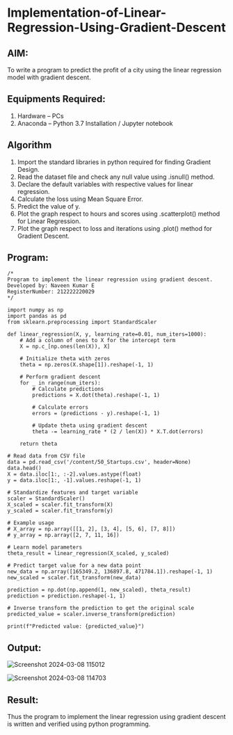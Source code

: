 # Implementation-of-Linear-Regression-Using-Gradient-Descent

## AIM:
To write a program to predict the profit of a city using the linear regression model with gradient descent.

## Equipments Required:
1. Hardware – PCs
2. Anaconda – Python 3.7 Installation / Jupyter notebook

## Algorithm
1. Import the standard libraries in python required for finding Gradient Design.
2. Read the dataset file and check any null value using .isnull() method.
3. Declare the default variables with respective values for linear regression.
4. Calculate the loss using Mean Square Error.
5. Predict the value of y.
6. Plot the graph respect to hours and scores using .scatterplot() method for Linear Regression.
7. Plot the graph respect to loss and iterations using .plot() method for Gradient Descent.

## Program:
```
/*
Program to implement the linear regression using gradient descent.
Developed by: Naveen Kumar E
RegisterNumber: 212222220029
*/
```
```
import numpy as np
import pandas as pd
from sklearn.preprocessing import StandardScaler

def linear_regression(X, y, learning_rate=0.01, num_iters=1000):
    # Add a column of ones to X for the intercept term
    X = np.c_[np.ones(len(X)), X]

    # Initialize theta with zeros
    theta = np.zeros(X.shape[1]).reshape(-1, 1)

    # Perform gradient descent
    for _ in range(num_iters):
        # Calculate predictions
        predictions = X.dot(theta).reshape(-1, 1)

        # Calculate errors
        errors = (predictions - y).reshape(-1, 1)

        # Update theta using gradient descent
        theta -= learning_rate * (2 / len(X)) * X.T.dot(errors)

    return theta

# Read data from CSV file
data = pd.read_csv('/content/50_Startups.csv', header=None)
data.head()
X = data.iloc[1:, :-2].values.astype(float)
y = data.iloc[1:, -1].values.reshape(-1, 1)

# Standardize features and target variable
scaler = StandardScaler()
X_scaled = scaler.fit_transform(X)
y_scaled = scaler.fit_transform(y)

# Example usage
# X_array = np.array([[1, 2], [3, 4], [5, 6], [7, 8]])
# y_array = np.array([2, 7, 11, 16])

# Learn model parameters
theta_result = linear_regression(X_scaled, y_scaled)

# Predict target value for a new data point
new_data = np.array([165349.2, 136897.8, 471784.1]).reshape(-1, 1)
new_scaled = scaler.fit_transform(new_data)

prediction = np.dot(np.append(1, new_scaled), theta_result)
prediction = prediction.reshape(-1, 1)

# Inverse transform the prediction to get the original scale
predicted_value = scaler.inverse_transform(prediction)

print(f"Predicted value: {predicted_value}")
```
## Output:
![Screenshot 2024-03-08 115012](https://github.com/NAVEENKUMAR4325/Implementation-of-Linear-Regression-Using-Gradient-Descent/assets/119479566/c3f313e7-75b4-4b53-ae85-ea3bf78ad98f)


![Screenshot 2024-03-08 114703](https://github.com/NAVEENKUMAR4325/Implementation-of-Linear-Regression-Using-Gradient-Descent/assets/119479566/d152e556-e5d8-4f4e-a301-a815fb5619de)

## Result:
Thus the program to implement the linear regression using gradient descent is written and verified using python programming.
